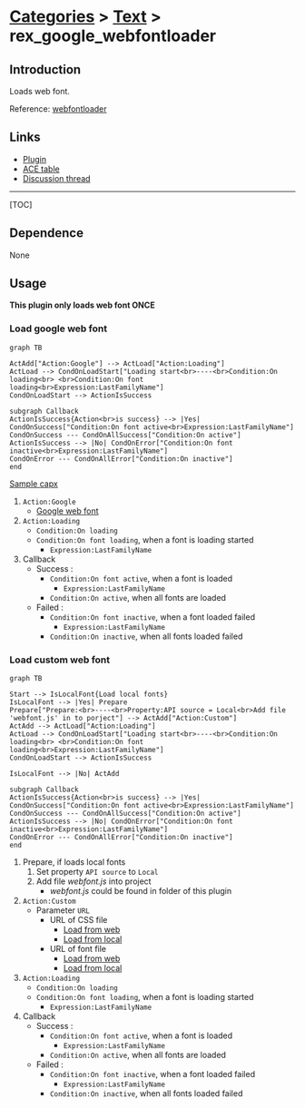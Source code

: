 # [Categories](categories.index.html) > [Text](text.index.html) > rex_google_webfontloader

## Introduction

Loads web font. 

Reference: [webfontloader](https://github.com/typekit/webfontloader)

## Links

- [Plugin](https://rexrainbow.github.io/C2RexDoc/repo/rex_google_webfontloader.7z)
- [ACE table](https://rexrainbow.github.io/C2RexDoc/c2rexpluginsACE/plugin_rex_google_webfontloader.html)
- [Discussion thread](https://www.scirra.com/forum/plugin-web-font-loader_t179201)


----

[TOC]

## Dependence

None

## Usage

**This plugin only loads web font ONCE**

### Load google web font

```mermaid
graph TB

ActAdd["Action:Google"] --> ActLoad["Action:Loading"]
ActLoad --> CondOnLoadStart["Loading start<br>----<br>Condition:On loading<br> <br>Condition:On font loading<br>Expression:LastFamilyName"]
CondOnLoadStart --> ActionIsSuccess

subgraph Callback
ActionIsSuccess{Action<br>is success} --> |Yes| CondOnSuccess["Condition:On font active<br>Expression:LastFamilyName"]
CondOnSuccess --- CondOnAllSuccess["Condition:On active"]
ActionIsSuccess --> |No| CondOnError["Condition:On font inactive<br>Expression:LastFamilyName"]
CondOnError --- CondOnAllError["Condition:On inactive"]
end
```

[Sample capx](https://1drv.ms/u/s!Am5HlOzVf0kHk2-OuJJOO-D_VW9t)

1. `Action:Google`
   - [Google web font](https://fonts.google.com/)
2. `Action:Loading`
   - `Condition:On loading`
   - `Condition:On font loading`, when a font is loading started
     - `Expression:LastFamilyName`
3. Callback
   - Success : 
     - `Condition:On font active`, when a font is loaded
       - `Expression:LastFamilyName`
     - `Condition:On active`, when all fonts are loaded
   - Failed : 
     - `Condition:On font inactive`, when a font loaded failed
       - `Expression:LastFamilyName`
     - `Condition:On inactive`, when all fonts loaded failed

### Load custom web font

```mermaid
graph TB

Start --> IsLocalFont{Load local fonts}
IsLocalFont --> |Yes| Prepare
Prepare["Prepare:<br>----<br>Property:API source = Local<br>Add file 'webfont.js' in to porject"] --> ActAdd["Action:Custom"] 
ActAdd --> ActLoad["Action:Loading"]
ActLoad --> CondOnLoadStart["Loading start<br>----<br>Condition:On loading<br> <br>Condition:On font loading<br>Expression:LastFamilyName"]
CondOnLoadStart --> ActionIsSuccess

IsLocalFont --> |No| ActAdd

subgraph Callback
ActionIsSuccess{Action<br>is success} --> |Yes| CondOnSuccess["Condition:On font active<br>Expression:LastFamilyName"]
CondOnSuccess --- CondOnAllSuccess["Condition:On active"]
ActionIsSuccess --> |No| CondOnError["Condition:On font inactive<br>Expression:LastFamilyName"]
CondOnError --- CondOnAllError["Condition:On inactive"]
end
```

1. Prepare, if loads local fonts
   1. Set property `API source` to `Local`
   2. Add file *webfont.js* into project
      - *webfont.js* could be found in folder of this plugin
2. `Action:Custom`
   - Parameter `URL`
     - URL of CSS file
       - [Load from web](https://1drv.ms/u/s!Am5HlOzVf0kHk3AgTYTSVp2VcyF5)
       - [Load from local](https://1drv.ms/u/s!Am5HlOzVf0kHk3WTe7VSx3spfxBe)
     - URL of font file
       - [Load from web](https://1drv.ms/u/s!Am5HlOzVf0kHk3afO6p31AIXAYf_)
       - [Load from local](https://1drv.ms/u/s!Am5HlOzVf0kHk3GkDZpbGS7Clfpy)
3. `Action:Loading`
   - `Condition:On loading`
   - `Condition:On font loading`, when a font is loading started
     - `Expression:LastFamilyName`
4. Callback
   - Success : 
     - `Condition:On font active`, when a font is loaded
       - `Expression:LastFamilyName`
     - `Condition:On active`, when all fonts are loaded
   - Failed : 
     - `Condition:On font inactive`, when a font loaded failed
       - `Expression:LastFamilyName`
     - `Condition:On inactive`, when all fonts loaded failed